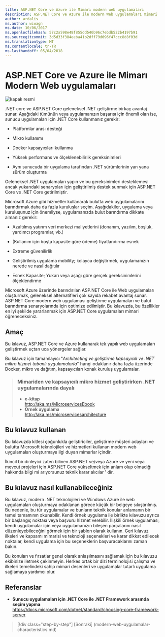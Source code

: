 ```yaml
---
title: ASP.NET Core ve Azure ile Mimarı modern web uygulamaları
description: ASP.NET Core ve Azure ile modern Web uygulamaları mimari | Giriş
author: ardalis
ms.author: wiwagn
ms.date: 10/06/2017
ms.openlocfilehash: 57c2a598e48f855dd540b96c7ebdb522b4197b91
ms.sourcegitcommit: 3d5d33f384eeba41b2dff79d096f47ccc8d8f03d
ms.translationtype: MT
ms.contentlocale: tr-TR
ms.lasthandoff: 05/04/2018
---
```

# <a name="architect-modern-web-applications-with-aspnet-core-and-azure"></a>ASP.NET Core ve Azure ile Mimarı Modern Web uygulamaları

![kapak resmi](./media/cover.jpg)


.NET core ve ASP.NET Core geleneksel .NET geliştirme birkaç avantaj sunar. Aşağıdaki tümünün veya uygulamanızın başarısı için önemli olan ise, sunucu uygulamaları için .NET Core kullanmanız gerekir:

-   Platformlar arası desteği

-   Mikro kullanımı

-   Docker kapsayıcıları kullanma

-   Yüksek performans ve ölçeklenebilirlik gereksinimleri

-   Aynı sunucuda bir uygulama tarafından .NET sürümlerinin yan yana sürüm oluşturma

Geleneksel .NET uygulamaları yapın ve bu gereksinimleri desteklemesi ancak yukarıdaki senaryoları için geliştirilmiş destek sunmak için ASP.NET Core ve .NET Core getirilmiştir.

Microsoft Azure gibi hizmetler kullanarak bulutta web uygulamalarını barındırmak daha da fazla kuruluşlar seçim. Aşağıdakiler, uygulama veya kuruluşunuz için önemliyse, uygulamanızda bulut barındırma dikkate almanız gerekir:

-   Azaltılmış yatırım veri merkezi maliyetlerini (donanım, yazılım, boşluk, yardımcı programlar, vb.)

-   (Kullanım için boşta kapasite göre ödeme) fiyatlandırma esnek

-   Extreme güvenilirlik

-   Geliştirilmiş uygulama mobility; kolayca değiştirmek, uygulamanızın nerede ve nasıl dağıtılır

-   Esnek Kapasite; Yukarı veya aşağı göre gerçek gereksinimlerini ölçeklendirme

Microsoft Azure üzerinde barındırılan ASP.NET Core ile Web uygulamaları oluşturmak, geleneksel alternatifleri çok sayıda rekabet avantaj sunar. ASP.NET Core modern web uygulaması geliştirme uygulamaları ve bulut barındırma senaryolarında için optimize edilmiştir. Bu kılavuzda, bu özellikler en iyi şekilde yararlanmak için ASP.NET Core uygulamaları mimari öğreneceksiniz.

## <a name="purpose"></a>Amaç

Bu kılavuz, ASP.NET Core ve Azure kullanarak tek yapılı web uygulamaları geliştirmek uçtan uca yönergeler sağlar.

Bu kılavuz için tamamlayıcı "*Architecting ve geliştirme kapsayıcılı ve .NET mikro hizmet tabanlı uygulamalarla*" hangi odaklanır daha fazla üzerinde Docker, mikro ve dağıtım, kapsayıcıları konak kuruluş uygulamalar.

> ### <a name="architecting-and-developing-containerized-microservice-based-apps-in-net"></a>Mimariden ve kapsayıcılı mikro hizmet geliştirirken .NET uygulamalarında dayalı
> - **e-kitap**  
> <http://aka.ms/MicroservicesEbook>
> - **Örnek uygulama**  
> <http://aka.ms/microservicesarchitecture>

## <a name="who-should-use-this-guide"></a>Bu kılavuz kullanan

Bu kılavuzda kitlesi çoğunlukla geliştiriciler, geliştirme müşteri adayları ve bulutta Microsoft teknolojileri ve hizmetleri kullanan modern web uygulamaları oluşturmaya ilgi duyan mimarlar içindir.

İkincil bir dinleyici zaten bilinen ASP.NET ve/veya Azure ve yeni veya mevcut projeleri için ASP.NET Core yükseltmek için anlam olup olmadığı hakkında bilgi mi arıyorsunuz teknik karar alıcılar ' dir.

## <a name="how-you-can-use-this-guide"></a>Bu kılavuz nasıl kullanabileceğiniz

Bu kılavuz, modern .NET teknolojileri ve Windows Azure ile web uygulamaları oluşturmaya odaklanan görece küçük bir belgeye sıkıştırılmış. Bu nedenle, bu tür uygulamalar ve bunların teknik konular anlamanın bir temel tamamının okunabilir. Kendi örnek uygulama ile birlikte kılavuzu ayrıca bir başlangıç noktası veya başvuru hizmet verebilir. İlişkili örnek uygulaması, kendi uygulamalar için veya uygulamanızın bileşen parçalarını nasıl düzenleyebileceğini görmek için bir şablon olarak kullanın. Geri kılavuz ilkeleri ve kapsamı mimarisi ve teknoloji seçenekleri ve karar dikkat edilecek noktalar, kendi uygulama için bu seçeneklerin başvuracaklarını zaman bakın.

Bu konuları ve fırsatlar genel olarak anlaşılmasını sağlamak için bu kılavuzu ekibinize iletmek çekinmeyin. Herkes ortak bir dizi terminolojisi çalışma ve ilkeleri temelindeki sahip mimari desenleri ve uygulamalar tutarlı uygulama sağlamaya yardımcı olur.

## <a name="references"></a>Referanslar
- **Sunucu uygulamaları için .NET Core ile .NET Framework arasında seçim yapma**  
<https://docs.microsoft.com/dotnet/standard/choosing-core-framework-server>

>[!div class="step-by-step"]
[Sonraki] (modern-web-uygulamalar-characteristics.md)
